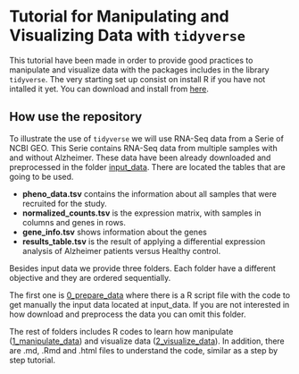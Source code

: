 # Tutorial for Manipulating and Visualizing Data with `tidyverse`

This tutorial have been made in order to provide good practices to manipulate and visualize data with the packages includes in the library `tidyverse`. The very starting set up consist on install R if you have not intalled it yet. You can download and install from [here](https://www.r-project.org/).

## How use the repository

To illustrate the use of `tidyverse` we will use RNA-Seq data from a Serie of NCBI GEO. This Serie contains RNA-Seq data from multiple samples with and without Alzheimer. These data have been already downloaded and preprocessed in the folder [input_data](./input_data). There are located the tables that are going to be used.

- **pheno_data.tsv** contains the information about all samples that were recruited for the study.
- **normalized_counts.tsv** is the expression matrix, with samples in columns and genes in rows.
- **gene_info.tsv** shows information about the genes
- **results_table.tsv** is the result of applying a differential expression analysis of Alzheimer patients versus Healthy control.

Besides input data we provide three folders. Each folder have a different objective and they are ordered sequentially.

The first one is [0_prepare_data](./0_prepare_data) where there is a R script file with the code to get manually the input data located at input_data. If you are not interested in how download and preprocess the data you can omit this folder.

The rest of folders includes R codes to learn how manipulate ([1_manipulate_data](./1_manipulate_data)) and visualize data ([2_visualize_data](./2_visualize_data)). In addition, there are .md, .Rmd and .html files to understand the code, similar as a step by step tutorial.

